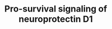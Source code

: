 ---
annotations:
- id: PW:0000014
  parent: disease pathway
  type: Pathway Ontology
  value: neurodegenerative pathway
- id: DOID:10652
  parent: central nervous system disease
  type: Disease Ontology
  value: Alzheimer's disease
- id: CL:0002586
  parent: animal cell
  type: Cell Type Ontology
  value: retinal pigment epithelial cell
- id: DOID:14330
  parent: central nervous system disease
  type: Disease Ontology
  value: Parkinson's disease
authors:
- LucHooglugt
- Eweitz
- Jesper
- DeSl
description: Uncompensated oxidative stress triggers neuroprotectin D1 to inhibit
  caspase activity via the intrinsic mitochondrial pathway and via the stimulation
  of BIRC3 leading to pro-survival stimuli. By inhibiting the formation of the Bax/Bcl-xL
  complex in the mitochondrial membrane, NPD1 decreases the release of Cytochrome
  c leading to a lower pro-apoptotic activity. Furthermore, NPD1 inhibits the internalization
  of death-inducing signaling complex (DISC) which is involved in the initiation of
  apoptosis, thereby promoting survival of the cell. The neuroprotective effect of
  NPD1 therefore contributes to the management of diseases like Alzheimer's disease,
  stroke, age-related macular degeneration, traumatic brain injury, Parkinson's disease
  and other neurodegenerations.
last-edited: 2022-12-10
organisms:
- Homo sapiens
redirect_from:
- /index.php/Pathway:WP5182
- /instance/WP5182
- /instance/WP5182_r122168
revision: r122168
schema-jsonld:
- '@context': https://schema.org/
  '@id': https://wikipathways.github.io/pathways/WP5182.html
  '@type': Dataset
  creator:
    '@type': Organization
    name: WikiPathways
  description: Uncompensated oxidative stress triggers neuroprotectin D1 to inhibit
    caspase activity via the intrinsic mitochondrial pathway and via the stimulation
    of BIRC3 leading to pro-survival stimuli. By inhibiting the formation of the Bax/Bcl-xL
    complex in the mitochondrial membrane, NPD1 decreases the release of Cytochrome
    c leading to a lower pro-apoptotic activity. Furthermore, NPD1 inhibits the internalization
    of death-inducing signaling complex (DISC) which is involved in the initiation
    of apoptosis, thereby promoting survival of the cell. The neuroprotective effect
    of NPD1 therefore contributes to the management of diseases like Alzheimer's disease,
    stroke, age-related macular degeneration, traumatic brain injury, Parkinson's
    disease and other neurodegenerations.
  keywords:
  - BAX
  - BIRC3
  - Bcl-xL
  - 'Bcl-xL '
  - Caspase-3
  - Caspase-7
  - Caspase-8
  - Caspase-9
  - Cytochrome c
  - FADD
  - NPD1
  - PP2A
  - RIP1
  - RIP3
  - TNF alpha
  - TNFR1
  - TRADD
  - TRAF2
  license: CC0
  name: Pro-survival signaling of neuroprotectin D1
seo: CreativeWork
title: Pro-survival signaling of neuroprotectin D1
wpid: WP5182
---